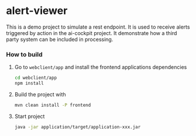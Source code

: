 # alert-viewer

This is a demo project to simulate a rest endpoint. It is used to receive alerts triggered by action in the ai-cockpit project. It demonstrate how a third party system can be included in processing.

### How to build

1) Go to `webclient/app` and install the frontend applications dependencies

    ```bash
    cd webclient/app
    npm install
    ```

2) Build the project with

    ```bash
    mvn clean install -P frontend

3) Start project

    ```bash
    java -jar application/target/application-xxx.jar
    ```
